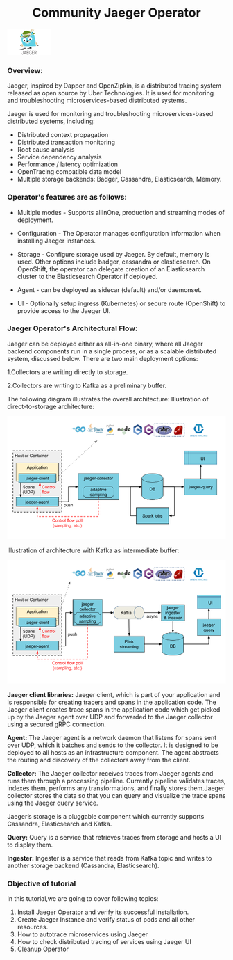 <h1 align="center">Community Jaeger Operator</h1>

![Logo](_images/logo_jaeger.png)


### Overview:

Jaeger, inspired by Dapper and OpenZipkin, is a distributed tracing system released as open source by Uber Technologies. It is used for monitoring and troubleshooting microservices-based distributed systems.

Jaeger is used for monitoring and troubleshooting microservices-based distributed systems, including:

- Distributed context propagation
- Distributed transaction monitoring
- Root cause analysis
- Service dependency analysis
- Performance / latency optimization
- OpenTracing compatible data model
- Multiple storage backends: Badger, Cassandra, Elasticsearch, Memory.

### Operator's features are as follows:

- Multiple modes - Supports allInOne, production and streaming modes of deployment.

- Configuration - The Operator manages configuration information when installing Jaeger instances.

- Storage - Configure storage used by Jaeger. By default, memory is used. Other options include badger, cassandra or elasticsearch. On OpenShift, the operator can delegate creation of an Elasticsearch cluster to the Elasticsearch Operator if deployed.

- Agent - can be deployed as sidecar (default) and/or daemonset.

- UI - Optionally setup ingress (Kubernetes) or secure route (OpenShift) to provide access to the Jaeger UI.



### Jaeger Operator's Architectural Flow:

Jaeger can be deployed either as all-in-one binary, where all Jaeger backend components run in a single process, or as a scalable distributed system, discussed below. There are two main deployment options:

1.Collectors are writing directly to storage.

2.Collectors are writing to Kafka as a preliminary buffer.

The following diagram illustrates the overall architecture:
Illustration of direct-to-storage architecture:

![](_images/architecture-v1.png)


Illustration of architecture with Kafka as intermediate buffer:


![](_images/architecture-v2.png)

**Jaeger client libraries:**
Jaeger client, which is part of your application and is responsible for creating tracers and spans in the application code. The Jaeger client creates trace spans in the application code which get picked up by the Jaeger agent over UDP and forwarded to the Jaeger collector using a secured gRPC connection. 

**Agent:**
The Jaeger agent is a network daemon that listens for spans sent over UDP, which it batches and sends to the collector. It is designed to be deployed to all hosts as an infrastructure component. The agent abstracts the routing and discovery of the collectors away from the client.

**Collector:**
The Jaeger collector receives traces from Jaeger agents and runs them through a processing pipeline. Currently pipeline validates traces, indexes them, performs any transformations, and finally stores them.Jaeger collector stores the data so that you can query and visualize the trace spans using the Jaeger query service. 

Jaeger’s storage is a pluggable component which currently supports Cassandra, Elasticsearch and Kafka.

**Query:**
Query is a service that retrieves traces from storage and hosts a UI to display them.

**Ingester:**
Ingester is a service that reads from Kafka topic and writes to another storage backend (Cassandra, Elasticsearch).


### Objective of tutorial

In this tutorial,we are going to cover following topics:

1. Install Jaeger Operator and verify its successful installation.
2. Create Jaeger Instance and verify status of pods and all other resources.
3. How to autotrace microservices using Jaeger
4. How to check distributed tracing of services using Jaeger UI
5. Cleanup Operator

